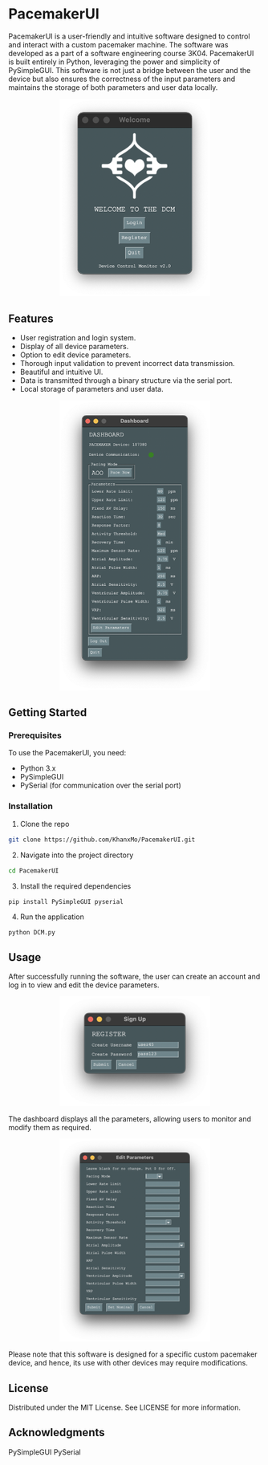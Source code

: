# PacemakerUI

PacemakerUI is a user-friendly and intuitive software designed to control and interact with a custom pacemaker machine. The software was developed as a part of a software engineering course 3K04. PacemakerUI is built entirely in Python, leveraging the power and simplicity of PySimpleGUI. This software is not just a bridge between the user and the device but also ensures the correctness of the input parameters and maintains the storage of both parameters and user data locally.

<p align="center">
  <img src="Demo/home.png" alt="homepage" width="300">
</p>


## Features
- User registration and login system.
- Display of all device parameters.
- Option to edit device parameters.
- Thorough input validation to prevent incorrect data transmission.
- Beautiful and intuitive UI.
- Data is transmitted through a binary structure via the serial port.
- Local storage of parameters and user data.
  

<p align="center">
  <img src="Demo/dash.png" alt="Dashboard" width="300">
</p>


## Getting Started

### Prerequisites
To use the PacemakerUI, you need:

- Python 3.x
- PySimpleGUI
-  PySerial (for communication over the serial port)

### Installation
1. Clone the repo
```bash
git clone https://github.com/KhanxMo/PacemakerUI.git
```

2. Navigate into the project directory
   
```bash
cd PacemakerUI
```

3. Install the required dependencies
```bash   
pip install PySimpleGUI pyserial
```
4. Run the application
```
python DCM.py
```

## Usage
After successfully running the software, the user can create an account and log in to view and edit the device parameters.


<p align="center">
  <img src="Demo/reg.png" alt="Register" width="300">
</p>



The dashboard displays all the parameters, allowing users to monitor and modify them as required.


<p align="center">
  <img src="Demo/edit.png" alt="Edit Params" width="300">
</p>



Please note that this software is designed for a specific custom pacemaker device, and hence, its use with other devices may require modifications.

## License
Distributed under the MIT License. See LICENSE for more information.

## Acknowledgments
PySimpleGUI
PySerial
